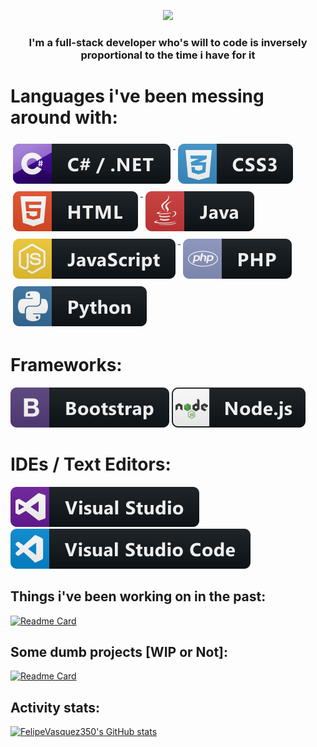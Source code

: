 <p align="center">
  <a href="https://github.com/DenverCoder1/readme-typing-svg"><img src="https://readme-typing-svg.herokuapp.com?color=%2336BCF7&width=430&lines=I+seriously+don't+know+what+to+put+here"></a>
  <h3  align="center">I'm a full-stack developer who's will to code is inversely proportional to the time i have for it</h3>
</p>

# Languages i've been messing around with:

<p align="left">
  <a href="#">
    <img src="https://github.com/MikeCodesDotNET/ColoredBadges/raw/master/svg/dev/languages/csharp_dotnet.svg" style="vertical-align:top; margin:6px 4px">
  </a>  
  
  <a href="#">
<img src=https://github.com/MikeCodesDotNET/ColoredBadges/raw/master/svg/dev/languages/css3.svg style="vertical-align:top; margin:6px 4px">
  </a>  
  
  <a href="#">
<img src=https://github.com/MikeCodesDotNET/ColoredBadges/raw/master/svg/dev/languages/html.svg style="vertical-align:top; margin:6px 4px">
  </a>  
  
  <a href="#">
<img src=https://github.com/MikeCodesDotNET/ColoredBadges/raw/master/svg/dev/languages/java.svg style="vertical-align:top; margin:6px 4px">
  </a>  
  
  <a href="#">
<img src=https://github.com/MikeCodesDotNET/ColoredBadges/raw/master/svg/dev/languages/js.svg style="vertical-align:top; margin:6px 4px">
  </a>  
  
  <a href="#">
<img src=https://github.com/MikeCodesDotNET/ColoredBadges/raw/master/svg/dev/languages/php.svg style="vertical-align:top; margin:6px 4px">
  </a>  
  
  <a href="#">
<img src=https://github.com/MikeCodesDotNET/ColoredBadges/raw/master/svg/dev/languages/python.svg style="vertical-align:top; margin:6px 4px">
  </a>  
</p>

# Frameworks: 

<img src=https://github.com/MikeCodesDotNET/ColoredBadges/raw/master/svg/dev/frameworks/bootstrap.svg>
<img src=https://github.com/MikeCodesDotNET/ColoredBadges/raw/master/svg/dev/frameworks/nodejs.svg>


# IDEs / Text Editors:

<img src=https://github.com/MikeCodesDotNET/ColoredBadges/raw/master/svg/dev/tools/visualstudio.svg>
<img src=https://github.com/MikeCodesDotNET/ColoredBadges/raw/master/svg/dev/tools/visualstudio_code.svg>


## Things i've been working on in the past:

[![Readme Card](https://github-readme-stats.vercel.app/api/pin/?username=daim0&repo=CTPBot&theme=react&title_color=36BCF7&bg_color=2a2f38&hide_border=true&show_owner=true)](https://github.com/daim0/CTPBot)


## Some dumb projects [WIP or Not]:

[![Readme Card](https://github-readme-stats.vercel.app/api/pin/?username=FelipeVasquez350&repo=C.I.R.N.O&theme=react&title_color=36BCF7&bg_color=2a2f38&hide_border=true&show_owner=true)](https://github.com/FelipeVasquez350/C.I.R.N.O)

## Activity stats: 

[![FelipeVasquez350's GitHub stats](https://github-readme-stats.vercel.app/api?username=FelipeVasquez350&theme=react&title_color=36BCF7&bg_color=2a2f38&hide_border=true&count_private=true)](https://github.com/anuraghazra/github-readme-stats)
